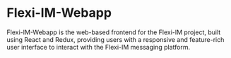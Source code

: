 # Flexi-IM-Webapp
Flexi-IM-Webapp is the web-based frontend for the Flexi-IM project, built using React and Redux, providing users with a responsive and feature-rich user interface to interact with the Flexi-IM messaging platform.
